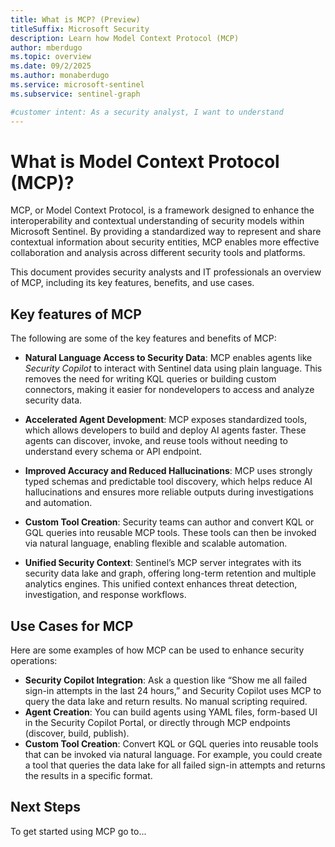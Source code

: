 ```yaml
---
title: What is MCP? (Preview)
titleSuffix: Microsoft Security  
description: Learn how Model Context Protocol (MCP) 
author: mberdugo
ms.topic: overview
ms.date: 09/2/2025
ms.author: monaberdugo
ms.service: microsoft-sentinel
ms.subservice: sentinel-graph

#customer intent: As a security analyst, I want to understand
---
```


# What is Model Context Protocol (MCP)?

MCP, or Model Context Protocol, is a framework designed to enhance the interoperability and contextual understanding of security models within Microsoft Sentinel. By providing a standardized way to represent and share contextual information about security entities, MCP enables more effective collaboration and analysis across different security tools and platforms.

This document provides security analysts and IT professionals an overview of MCP, including its key features, benefits, and use cases.

## Key features of MCP

The following are some of the key features and benefits of MCP:

- **Natural Language Access to Security Data**: MCP enables agents like *Security Copilot* to interact with Sentinel data using plain language. This removes the need for writing KQL queries or building custom connectors, making it easier for nondevelopers to access and analyze security data.

- **Accelerated Agent Development**: MCP exposes standardized tools, which allows developers to build and deploy AI agents faster. These agents can discover, invoke, and reuse tools without needing to understand every schema or API endpoint.

- **Improved Accuracy and Reduced Hallucinations**: MCP uses strongly typed schemas and predictable tool discovery, which helps reduce AI hallucinations and ensures more reliable outputs during investigations and automation.

- **Custom Tool Creation**: Security teams can author and convert KQL or GQL queries into reusable MCP tools. These tools can then be invoked via natural language, enabling flexible and scalable automation.

- **Unified Security Context**: Sentinel’s MCP server integrates with its security data lake and graph, offering long-term retention and multiple analytics engines. This unified context enhances threat detection, investigation, and response workflows.

## Use Cases for MCP

Here are some examples of how MCP can be used to enhance security operations:

- **Security Copilot Integration**: Ask a question like “Show me all failed sign-in attempts in the last 24 hours,” and Security Copilot uses MCP to query the data lake and return results. No manual scripting required.
- **Agent Creation**: You can build agents using YAML files, form-based UI in the Security Copilot Portal, or directly through MCP endpoints (discover, build, publish).
- **Custom Tool Creation**: Convert KQL or GQL queries into reusable tools that can be invoked via natural language. For example, you could create a tool that queries the data lake for all failed sign-in attempts and returns the results in a specific format.

## Next Steps

To get started using MCP go to...
